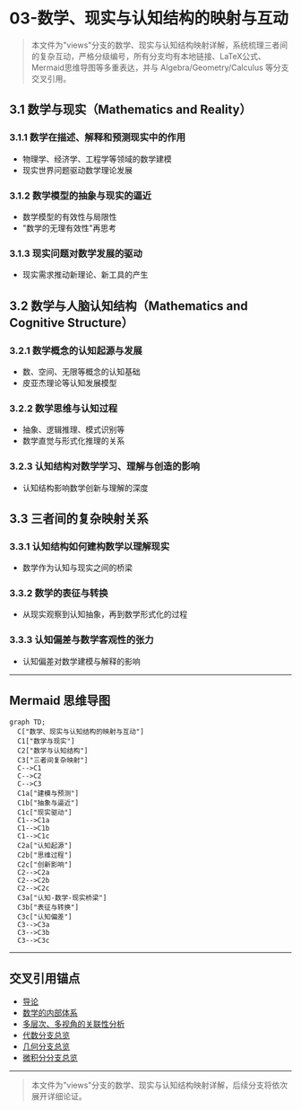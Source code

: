 # 03-数学、现实与认知结构的映射与互动

> 本文件为"views"分支的数学、现实与认知结构映射详解，系统梳理三者间的复杂互动，严格分级编号，所有分支均有本地链接、LaTeX公式、Mermaid思维导图等多重表达，并与 Algebra/Geometry/Calculus 等分支交叉引用。

## 3.1 数学与现实（Mathematics and Reality）

### 3.1.1 数学在描述、解释和预测现实中的作用

- 物理学、经济学、工程学等领域的数学建模
- 现实世界问题驱动数学理论发展

### 3.1.2 数学模型的抽象与现实的逼近

- 数学模型的有效性与局限性
- "数学的无理有效性"再思考

### 3.1.3 现实问题对数学发展的驱动

- 现实需求推动新理论、新工具的产生

## 3.2 数学与人脑认知结构（Mathematics and Cognitive Structure）

### 3.2.1 数学概念的认知起源与发展

- 数、空间、无限等概念的认知基础
- 皮亚杰理论等认知发展模型

### 3.2.2 数学思维与认知过程

- 抽象、逻辑推理、模式识别等
- 数学直觉与形式化推理的关系

### 3.2.3 认知结构对数学学习、理解与创造的影响

- 认知结构影响数学创新与理解的深度

## 3.3 三者间的复杂映射关系

### 3.3.1 认知结构如何建构数学以理解现实

- 数学作为认知与现实之间的桥梁

### 3.3.2 数学的表征与转换

- 从现实观察到认知抽象，再到数学形式化的过程

### 3.3.3 认知偏差与数学客观性的张力

- 认知偏差对数学建模与解释的影响

---

## Mermaid 思维导图

```mermaid
graph TD;
  C["数学、现实与认知结构的映射与互动"]
  C1["数学与现实"]
  C2["数学与认知结构"]
  C3["三者间复杂映射"]
  C-->C1
  C-->C2
  C-->C3
  C1a["建模与预测"]
  C1b["抽象与逼近"]
  C1c["现实驱动"]
  C1-->C1a
  C1-->C1b
  C1-->C1c
  C2a["认知起源"]
  C2b["思维过程"]
  C2c["创新影响"]
  C2-->C2a
  C2-->C2b
  C2-->C2c
  C3a["认知-数学-现实桥梁"]
  C3b["表征与转换"]
  C3c["认知偏差"]
  C3-->C3a
  C3-->C3b
  C3-->C3c
```

---

## 交叉引用锚点

- [导论](./01-Introduction.md)
- [数学的内部体系](./02-MathematicalInternalSystem.md)
- [多层次、多视角的关联性分析](./04-MultilevelAnalysis.md)
- [代数分支总览](../Algebra/01-Overview.md)
- [几何分支总览](../Geometry/01-Overview.md)
- [微积分分支总览](../Calculus/01-Overview.md)

---

> 本文件为"views"分支的数学、现实与认知结构映射详解，后续分支将依次展开详细论证。
